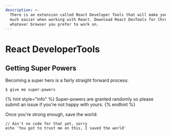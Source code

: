 ```yaml
---
description: >-
  There is an extension called React Developer Tools that will make your life
  much easier when working with React. Download React DevTools for Chrome, or
  whatever browser you prefer to work on.
---
```


# React DeveloperTools

## Getting Super Powers

Becoming a super hero is a fairly straight forward process:

```
$ give me super-powers
```

{% hint style="info" %}
 Super-powers are granted randomly so please submit an issue if you're not happy with yours.
{% endhint %}

Once you're strong enough, save the world:

```
// Ain't no code for that yet, sorry
echo 'You got to trust me on this, I saved the world'
```



